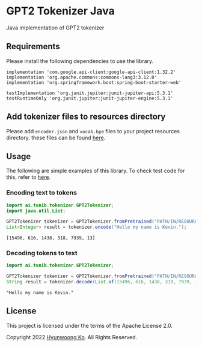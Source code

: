 # GPT2 Tokenizer Java
Java implementation of GPT2 tokenizer

## Requirements
Please install the following dependencies to use the library.

```
implementation 'com.google.api-client:google-api-client:1.32.2'
implementation 'org.apache.commons:commons-lang3:3.12.0'
implementation 'org.springframework.boot:spring-boot-starter-web'

testImplementation 'org.junit.jupiter:junit-jupiter-api:5.3.1'
testRuntimeOnly 'org.junit.jupiter:junit-jupiter-engine:5.3.1'
```

## Add tokenizer files to resources directory
Please add `encoder.json` and `vocab.bpe` files to your project resources directory.
these files can be found [here](https://github.com/hyunwoongko/gpt2-tokenizer-java/tree/master/src/main/resources/tokenizers/gpt2).

## Usage
The following are simple examples of this library.
To check test code for this, refer to [here](https://github.com/hyunwoongko/gpt2-tokenizer-java/blob/master/src/test/java/ai/tunib/tokenizer/GPT2TokenizerTest.java).

### Encoding text to tokens
```java
import ai.tunib.tokenizer.GPT2Tokenizer;
import java.util.List;

GPT2Tokenizer tokenizer = GPT2Tokenizer.fromPretrained("PATH/IN/RESOURCES");
List<Integer> result = tokenizer.encode("Hello my name is Kevin.");
```
```
[15496, 616, 1438, 318, 7939, 13]
```

### Decoding tokens to text
```java
import ai.tunib.tokenizer.GPT2Tokenizer;

GPT2Tokenizer tokenizer = GPT2Tokenizer.fromPretrained("PATH/IN/RESOURCES");
String result = tokenizer.decode(List.of(15496, 616, 1438, 318, 7939, 13));
```
```
"Hello my name is Kevin."
```

## License

This project is licensed under the terms of the Apache License 2.0.

Copyright 2022 [Hyunwoong Ko](https://github.com/hyunwoongko). All Rights Reserved.
